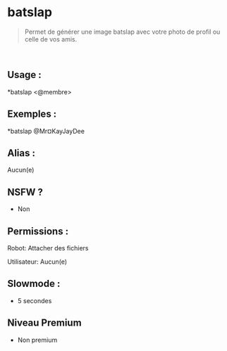 # batslap

> Permet de générer une image batslap avec votre photo de profil ou celle de vos amis.

<br>

## Usage :

*batslap <@membre>

## Exemples :

*batslap @Mr¤KayJayDee

## Alias :

Aucun(e)

## NSFW ?

- Non

## Permissions :

Robot: Attacher des fichiers
<br>

Utilisateur: Aucun(e)

## Slowmode :

- 5 secondes

## Niveau Premium

- Non premium